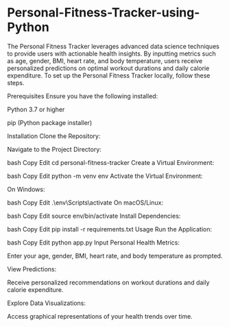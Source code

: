 # Personal-Fitness-Tracker-using-Python
The Personal Fitness Tracker leverages advanced data science techniques to provide users with actionable health insights. By inputting metrics such as age, gender, BMI, heart rate, and body temperature, users receive personalized predictions on optimal workout durations and daily calorie expenditure.
To set up the Personal Fitness Tracker locally, follow these steps.

Prerequisites
Ensure you have the following installed:​

Python 3.7 or higher​

pip (Python package installer)​

Installation
Clone the Repository:

Navigate to the Project Directory:

bash
Copy
Edit
cd personal-fitness-tracker
Create a Virtual Environment:

bash
Copy
Edit
python -m venv env
Activate the Virtual Environment:

On Windows:

bash
Copy
Edit
.\env\Scripts\activate
On macOS/Linux:

bash
Copy
Edit
source env/bin/activate
Install Dependencies:

bash
Copy
Edit
pip install -r requirements.txt
Usage
Run the Application:

bash
Copy
Edit
python app.py
Input Personal Health Metrics:

Enter your age, gender, BMI, heart rate, and body temperature as prompted.

View Predictions:

Receive personalized recommendations on workout durations and daily calorie expenditure.

Explore Data Visualizations:

Access graphical representations of your health trends over time.
